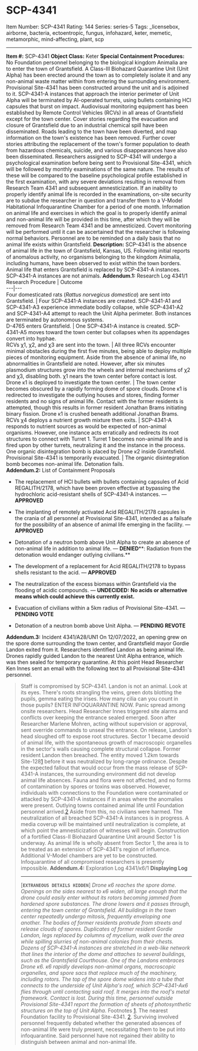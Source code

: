 # SCP-4341
Item Number: SCP-4341
Rating: 144
Series: series-5
Tags: _licensebox, airborne, bacteria, ectoentropic, fungus, infohazard, keter, memetic, metamorphic, mind-affecting, plant, scp

---

**Item #:** SCP-4341
**Object Class:** Keter
**Special Containment Procedures:** No Foundation personnel belonging to the biological kingdom Animalia are to enter the town of Grantsfield. A Class-III Biohazard Quarantine Unit (Unit Alpha) has been erected around the town as to completely isolate it and any non-animal waste matter within from entering the surrounding environment. Provisional Site-4341 has been constructed around the unit and is adjoined to it. SCP-4341-A instances that approach the interior perimeter of Unit Alpha will be terminated by AI-operated turrets, using bullets containing HCl capsules that burst on impact. Audiovisual monitoring equipment has been established by Remote Control Vehicles (RCVs) in all areas of Grantsfield except for the town center.
Cover stories regarding the evacuation and closure of Grantsfield due to an industrial chemical spill have been disseminated. Roads leading to the town have been diverted, and map information on the town's existence has been removed. Further cover stories attributing the replacement of the town's former population to death from hazardous chemicals, suicide, and various disappearances have also been disseminated.
Researchers assigned to SCP-4341 will undergo a psychological examination before being sent to Provisional Site-4341, which will be followed by monthly examinations of the same nature. The results of these will be compared to the baseline psychological profile established in the first examination, with any severe deviations resulting in removal from Research Team 4341 and subsequent amnesticization.
If an inability to properly identify animal life is recorded in the examinations, on-site security are to subdue the researcher in question and transfer them to a V-Model Habitational Infoquarantine Chamber for a period of one month. Information on animal life and exercises in which the goal is to properly identify animal and non-animal life will be provided in this time, after which they will be removed from Research Team 4341 and be amnesticized. Covert monitoring will be performed until it can be ascertained that the researcher is following normal behaviors.
Personnel are to be reminded on a daily basis that no animal life exists within Grantsfield.
**Description:** SCP-4341 is the absence of animal life in the town of Grantsfield, Kansas, US. Following initial reports of anomalous activity, no organisms belonging to the kingdom Animalia, including humans, have been observed to exist within the town borders. Animal life that enters Grantsfield is replaced by SCP-4341-A instances. SCP-4341-A instances are not animals.
**Addendum.1:** Research Log 4341/1
Research Procedure | Outcome  
---|---  
Four domesticated rats (_Rattus norvegicus domestica_) are sent into Grantsfield. | Four SCP-4341-A instances are created. SCP-4341-A1 and SCP-4341-A3 experience immediate bodily collapse, while SCP-4341-A2 and SCP-4341-A4 attempt to reach the Unit Alpha perimeter. Both instances are terminated by autonomous systems.  
D-4765 enters Grantsfield. | One SCP-4341-A instance is created. SCP-4341-A5 moves toward the town center but collapses when its appendages convert into hyphae.  
RCVs χ1, χ2, and χ3 are sent into the town. | All three RCVs encounter minimal obstacles during the first five minutes, being able to deploy multiple pieces of monitoring equipment. Aside from the absence of animal life, no abnormalities in Grantsfield are noted. However, after six minutes plasmodium structures grow into the wheels and internal mechanisms of χ2 and χ3, disabling both. χ1 nears the town center before contact is lost.  
Drone κ1 is deployed to investigate the town center. | The town center becomes obscured by a rapidly forming dome of spore clouds. Drone κ1 is redirected to investigate the outlying houses and stores, finding former residents and no signs of animal life. Contact with the former residents is attempted, though this results in former resident Jonathan Brams initiating binary fission. Drone κ1 is crushed beneath additional Jonathan Brams.  
RCVs χ4 deploys a nutrient growth mixture then exits. | SCP-4341-A responds to nutrient sources as would be expected of non-animal organisms. However, one instance acts erratically and redirects its root structures to connect with Turret 1. Turret 1 becomes non-animal life and is fired upon by other turrets, neutralizing it and the instance in the process.  
One organic disintegration bomb is placed by Drone κ2 inside Grantsfield. Provisional Site-4341 is temporarily evacuated. | The organic disintegration bomb becomes non-animal life. Detonation fails.  
**Addendum.2:** List of Containment Proposals
  * The replacement of HCl bullets with bullets containing capsules of Acid REGALITH/2178, which have been proven effective at bypassing the hydrochloric acid-resistant shells of SCP-4341-A instances. — **APPROVED**

  * The implanting of remotely activated Acid REGALITH/2178 capsules in the crania of all personnel at Provisional Site-4341, intended as a failsafe for the possibility of an absence of animal life emerging in the facility. — **APPROVED**

  * Detonation of a neutron bomb above Unit Alpha to create an absence of non-animal life in addition to animal life. — **DENIED****: Radiation from the detonation would endanger outlying civilians.**

  * The development of a replacement for Acid REGALITH/2178 to bypass shells resistant to the acid. — **APPROVED**

  * The neutralization of the excess biomass within Grantsfield via the flooding of acidic compounds. — **UNDECIDED:** **No acids or alternative means which could achieve this currently exist.**

  * Evacuation of civilians within a 5km radius of Provisional Site-4341. — **PENDING VOTE**

  * Detonation of a neutron bomb above Unit Alpha. — **PENDING REVOTE**

**Addendum.3:** Incident 4341/A28/UN1
On 12/07/2022, an opening grew on the spore dome surrounding the town center, and Grantsfield mayor Gordie Landon exited from it. Researchers identified Landon as being animal life. Drones rapidly guided Landon to the nearest Unit Alpha entrance, which was then sealed for temporary quarantine. At this point Head Researcher Ken Innes sent an email with the following text to all Provisional Site-4341 personnel.
> Staff is compromised by SCP-4341.
> Landon is not an animal. Look at its eyes.
> There's roots strangling the veins, green dots blotting the pupils, gemma eating the irises.
> How many cilia can you count in those pupils?
> ENTER INFOQUARANTINE NOW.
Panic spread among onsite researchers. Head Researcher Innes triggered site alarms and conflicts over keeping the entrance sealed emerged. Soon after Researcher Marlene Mohren, acting without supervision or approval, sent override commands to unseal the entrance.
On release, Landon's head sloughed off to expose root structures. Sector 1 became devoid of animal life, with the spontaneous growth of macroscopic organelles in the sector's walls causing complete structural collapse. Former resident Landon then breached. The entity moved 1.2km towards Site-128[1](javascript:;) before it was neutralized by long-range ordinance.
Despite the expected fallout that would occur from the mass release of SCP-4341-A instances, the surrounding environment did not develop animal life absences. Fauna and flora were not affected, and no forms of contamination by spores or toxins was observed. However, individuals with connections to the Foundation were contaminated or attacked by SCP-4341-A instances if in areas where the anomalies were present. Outlying towns contained animal life until Foundation personnel arrived.[2](javascript:;) Aside from this, no civilians were harmed.
The neutralization of all breached SCP-4341-A instances is in progress. A media coverup will be maintained until neutralization is complete, at which point the amnesticization of witnesses will begin. Construction of a fortified Class-II Biohazard Quarantine Unit around Sector 1 is underway. As animal life is wholly absent from Sector 1, the area is to be treated as an extension of SCP-4341's region of influence.
Additional V-Model chambers are yet to be constructed. Infoquarantine of all compromised researchers is presently impossible.
**Addendum.4:** Exploration Log 4341/κ6/1
> **Displaying Log**
> * * *
> [**`EXTRANEOUS DETAILS HIDDEN`**]
> _Drone κ6 reaches the spore dome. Openings on the sides nearest to κ6 widen, all large enough that the drone could easily enter without its rotors becoming jammed from hardened spore substances. The drone lowers and it passes through, entering the town center of Grantsfield._
> _All buildings in the town center repeatedly undergo mitosis, frequently enveloping one another. The bodies of former residents protrude from streets and release clouds of spores. Duplicates of former resident Gordie Landon, legs replaced by columns of mycelium, walk over the area while spilling slurries of non-animal colonies from their chests. Dozens of SCP-4341-A instances are stretched in a web-like network that lines the interior of the dome and attaches to several buildings, such as the Grantsfield Courthouse._
> _One of the Landons embraces Drone κ6. κ6 rapidly develops non-animal organs, macroscopic organelles, and spore sacs that replace much of the machinery, including rotors. The top of the spore dome widens into a tube that connects to the underside of Unit Alpha's roof, which SCP-4341-Aκ6 flies through until contacting said roof. It merges into the roof's metal framework. Contact is lost._
> _During this time, personnel outside Provisional Site-4341 report the formation of sheets of photosynthetic structures on the top of Unit Alpha._
Footnotes
[1](javascript:;). The nearest Foundation facility to Provisional Site-4341.
[2](javascript:;). Surviving involved personnel frequently debated whether the generated absences of non-animal life were truly present, necessitating them to be put into infoquarantine. Said personnel have not regained their ability to distinguish between animal and non-animal life.